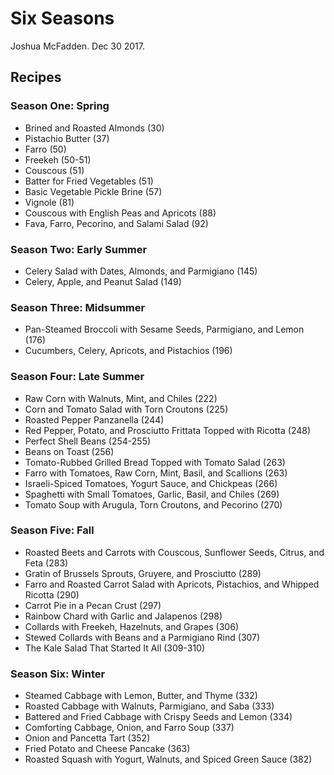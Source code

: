 # Six Seasons
Joshua McFadden. Dec 30 2017.

## Recipes

### Season One: Spring
* Brined and Roasted Almonds (30)
* Pistachio Butter (37)
* Farro (50)
* Freekeh (50-51)
* Couscous (51)
* Batter for Fried Vegetables (51)
* Basic Vegetable Pickle Brine (57)
* Vignole (81)
* Couscous with English Peas and Apricots (88)
* Fava, Farro, Pecorino, and Salami Salad (92)

### Season Two: Early Summer
* Celery Salad with Dates, Almonds, and Parmigiano (145)
* Celery, Apple, and Peanut Salad (149)

### Season Three: Midsummer
* Pan-Steamed Broccoli with Sesame Seeds, Parmigiano, and Lemon (176)
* Cucumbers, Celery, Apricots, and Pistachios (196)

### Season Four: Late Summer
* Raw Corn with Walnuts, Mint, and Chiles (222)
* Corn and Tomato Salad with Torn Croutons (225)
* Roasted Pepper Panzanella (244)
* Red Pepper, Potato, and Prosciutto Frittata Topped with Ricotta (248)
* Perfect Shell Beans (254-255)
* Beans on Toast (256)
* Tomato-Rubbed Grilled Bread Topped with Tomato Salad (263)
* Farro with Tomatoes, Raw Corn, Mint, Basil, and Scallions (263)
* Israeli-Spiced Tomatoes, Yogurt Sauce, and Chickpeas (266)
* Spaghetti with Small Tomatoes, Garlic, Basil, and Chiles (269)
* Tomato Soup with Arugula, Torn Croutons, and Pecorino (270)

### Season Five: Fall
* Roasted Beets and Carrots with Couscous, Sunflower Seeds, Citrus, and Feta (283)
* Gratin of Brussels Sprouts, Gruyere, and Prosciutto (289)
* Farro and Roasted Carrot Salad with Apricots, Pistachios, and Whipped Ricotta (290)
* Carrot Pie in a Pecan Crust (297)
* Rainbow Chard with Garlic and Jalapenos (298)
* Collards with Freekeh, Hazelnuts, and Grapes (306)
* Stewed Collards with Beans and a Parmigiano Rind (307)
* The Kale Salad That Started It All (309-310)

### Season Six: Winter
* Steamed Cabbage with Lemon, Butter, and Thyme (332)
* Roasted Cabbage with Walnuts, Parmigiano, and Saba (333)
* Battered and Fried Cabbage with Crispy Seeds and Lemon (334)
* Comforting Cabbage, Onion, and Farro Soup (337)
* Onion and Pancetta Tart (352)
* Fried Potato and Cheese Pancake (363)
* Roasted Squash with Yogurt, Walnuts, and Spiced Green Sauce (382)
